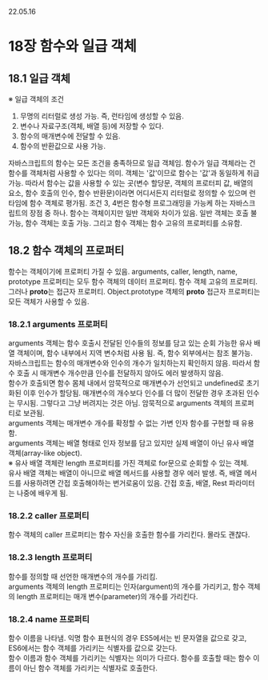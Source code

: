 22.05.16

# 18장 함수와 일급 객체

## 18.1 일급 객체

※ 일급 객체의 조건

1. 무명의 리터럴로 생성 가능. 즉, 런타임에 생성할 수 있음.
2. 변수나 자료구조(객체, 배열 등)에 저장할 수 있다.
3. 함수의 매개변수에 전달할 수 있음.
4. 함수의 반환값으로 사용 가능.

자바스크립트의 함수는 모든 조건을 충족하므로 일급 객체임. 함수가 일급 객체라는 건 함수를 객체처럼 사용할 수 있다는 의미. 객체는 '값'이므로 함수는 '값'과 동일하게 취급 가능. 따라서 함수는 값을 사용할 수 있는 곳(변수 할당문, 객체의 프로터피 값, 배열의 요소, 함수 호출의 인수, 함수 반환문)이라면 어디서든지 리터럴로 정의할 수 있으며 런타임에 함수 객체로 평가됨. 조건 3, 4번은 함수형 프로그래밍을 가능케 하는 자바스크립트의 장점 중 하나. 함수는 객체이지만 일반 객체와 차이가 있음. 일반 객체는 호출 불가능, 함수 객체는 호출 가능. 그리고 함수 객체는 함수 고유의 프로퍼티를 소유함.

## 18.2 함수 객체의 프로퍼티

함수는 객체이기에 프로퍼티 가질 수 있음. arguments, caller, length, name, prototype 프로퍼티는 모두 함수 객체의 데이터 프로퍼티. 함수 객체 고유의 프로퍼티. 그러나 **proto**는 접근자 프로퍼티. Object.prototype 객체의 **proto** 접근자 프로퍼티는 모든 객체가 사용할 수 있음.

### 18.2.1 arguments 프로퍼티

arguments 객체는 함수 호출시 전달된 인수들의 정보를 담고 있는 순회 가능한 유사 배열 객체이며, 함수 내부에서 지역 변수처럼 사용 됨. 즉, 함수 외부에서는 참조 불가능.  
자바스크립트는 함수의 매개변수와 인수의 개수가 일치하는지 확인하지 않음. 따라서 함수 호출 시 매개변수 개수만큼 인수를 전달하지 않아도 에러 발생하지 않음.  
함수가 호출되면 함수 몸체 내에서 암묵적으로 매개변수가 선언되고 undefined로 초기화된 이후 인수가 할당됨. 매개변수의 개수보다 인수를 더 많이 전달한 경우 초과된 인수는 무시됨. 그렇다고 그냥 버려지는 것은 아님. 암묵적으로 arguments 객체의 프로퍼티로 보관됨.  
arguments 객체는 매개변수 개수를 확정할 수 없는 가변 인자 함수를 구현할 때 유용함.  
arguments 객체는 배열 형태로 인자 정보를 담고 있지만 실제 배열이 아닌 유사 배열 객체(array-like object).  
※ 유사 배열 객체란 length 프로퍼티를 가진 객체로 for문으로 순회할 수 있는 객체.  
유사 배열 객체는 배열이 아니므로 배열 메서드를 사용할 경우 에러 발생. 즉, 배열 메서드를 사용하려면 간접 호출해야하는 번거로움이 있음.
간접 호출, 배열, Rest 파라미터는 나중에 배우게 됨.

### 18.2.2 caller 프로퍼티

함수 객체의 caller 프로퍼티는 함수 자신을 호출한 함수를 가리킨다. 몰라도 괜찮다.

### 18.2.3 length 프로퍼티

함수를 정의할 때 선언한 매개변수의 개수를 가리킴.  
arguments 객체의 length 프로퍼티는 인자(argument)의 개수를 가리키고, 함수 객체의 length 프로퍼티는 매개 변수(parameter)의 개수를 가리킨다.

### 18.2.4 name 프로퍼티

함수 이름을 나타냄. 익명 함수 표현식의 경우 ES5에서는 빈 문자열을 값으로 갖고, ES6에서는 함수 객체를 가리키는 식별자를 값으로 갖는다.  
함수 이름과 함수 객체를 가리키는 식별자는 의미가 다르다. 함수를 호출할 때는 함수 이름이 아닌 함수 객체를 가리키는 식별자로 호출한다.
